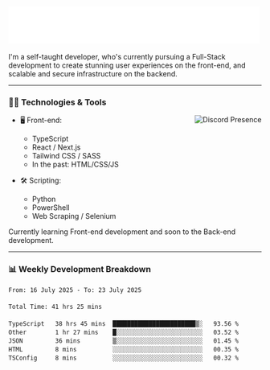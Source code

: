 <img src="assets/wave.svg" alt=":wave:" />

I'm a self-taught developer, who's currently pursuing a Full-Stack development to create stunning user experiences on the front-end, and scalable and secure infrastructure on the backend.

---

### 🧑‍💻 Technologies & Tools

<a href="https://discord.com/users/414304208649453568" target="_blank" rel="nofollow">
   <img src="https://lanyard-profile-readme.vercel.app/api/414304208649453568?idleMessage=Probably%20doing%20something%20else..." alt="Discord Presence" align="right">
</a>

- 🖥️ Front-end:

  - TypeScript
  - React / Next.js
  - Tailwind CSS / SASS
  - In the past: HTML/CSS/JS

- 🛠 Scripting:

  - Python
  - PowerShell
  - Web Scraping / Selenium

Currently learning Front-end development and soon to the Back-end development.

---

### 📊 Weekly Development Breakdown

<!--START_SECTION:waka-->

```txt
From: 16 July 2025 - To: 23 July 2025

Total Time: 41 hrs 25 mins

TypeScript   38 hrs 45 mins  ███████████████████████▒░   93.56 %
Other        1 hr 27 mins    █░░░░░░░░░░░░░░░░░░░░░░░░   03.52 %
JSON         36 mins         ▒░░░░░░░░░░░░░░░░░░░░░░░░   01.45 %
HTML         8 mins          ░░░░░░░░░░░░░░░░░░░░░░░░░   00.35 %
TSConfig     8 mins          ░░░░░░░░░░░░░░░░░░░░░░░░░   00.32 %
```

<!--END_SECTION:waka-->
